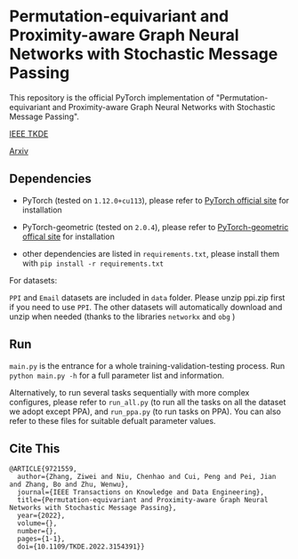 # Permutation-equivariant and Proximity-aware Graph Neural Networks with Stochastic Message Passing
This repository is the official PyTorch implementation of "Permutation-equivariant and Proximity-aware Graph Neural Networks with Stochastic Message Passing".

[IEEE TKDE](https://ieeexplore.ieee.org/document/9721559/authors#authors)

[Arxiv](https://arxiv.org/abs/2009.02562)


## Dependencies

* PyTorch (tested on `1.12.0+cu113`), please refer to [PyTorch official site](https://pytorch.org/) for installation 

* PyTorch-geometric (tested on `2.0.4`), please refer to [PyTorch-geometric offical site](https://pytorch-geometric.readthedocs.io/en/2.0.4/notes/installation.html) for installation
* other dependencies are listed in `requirements.txt`, please install them with `pip install -r requirements.txt `

For datasets:

`PPI`  and `Email` datasets are included in `data` folder. Please unzip ppi.zip first if you need to use `PPI`. The other datasets will automatically download and unzip when needed (thanks to the libraries `networkx` and `obg` )

## Run

 `main.py` is the entrance for a whole training-validation-testing process. Run `python main.py -h` for a full parameter list and information.

Alternatively, to run several tasks sequentially with more complex configures, please refer to `run_all.py` (to run all the tasks on all the dataset we adopt except PPA), and `run_ppa.py` (to run tasks on PPA). You can also refer to these files for suitable defualt parameter values.

## Cite This

```text
@ARTICLE{9721559,
  author={Zhang, Ziwei and Niu, Chenhao and Cui, Peng and Pei, Jian and Zhang, Bo and Zhu, Wenwu},
  journal={IEEE Transactions on Knowledge and Data Engineering}, 
  title={Permutation-equivariant and Proximity-aware Graph Neural Networks with Stochastic Message Passing}, 
  year={2022},
  volume={},
  number={},
  pages={1-1},
  doi={10.1109/TKDE.2022.3154391}}
```
